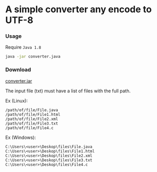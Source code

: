 # A simple converter any encode to UTF-8

### Usage

Require `Java 1.8`

```bash
java -jar converter.java
```

### Download


[converter.jar](https://github.com/brunorozendo/converter-any_encode_to_UTF8/releases/download/1.4/converter.jar)



The input file (txt) must have a list of files with the full path.

Ex (Linux):

```
/path/of/file/File.java
/path/of/file/File1.html
/path/of/file/File2.xml
/path/of/file/File3.txt
/path/of/file/File4.c
```

Ex (Windows):

```
C:\Users\<user>\Deskop\files\File.java
C:\Users\<user>\Deskop\files\File1.html
C:\Users\<user>\Deskop\files\File2.xml
C:\Users\<user>\Deskop\files\File3.txt
C:\Users\<user>\Deskop\files\File4.c
```

